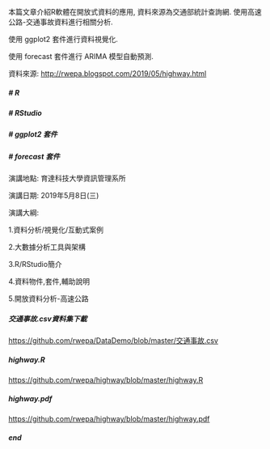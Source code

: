 本篇文章介紹R軟體在開放式資料的應用, 資料來源為交通部統計查詢網. 使用高速公路-交通事故資料進行相關分析.

使用 ggplot2 套件進行資料視覺化.

使用 forecast 套件進行 ARIMA 模型自動預測.

資料來源: http://rwepa.blogspot.com/2019/05/highway.html

##### # R
##### # RStudio
##### # ggplot2 套件
##### # forecast 套件

演講地點: 育達科技大學資訊管理系所

演講日期: 2019年5月8日(三)

演講大綱:

1.資料分析/視覺化/互動式案例

2.大數據分析工具與架構

3.R/RStudio簡介

4.資料物件,套件,輔助說明

5.開放資料分析-高速公路

##### 交通事故.csv資料集下載
https://github.com/rwepa/DataDemo/blob/master/交通事故.csv

##### highway.R
https://github.com/rwepa/highway/blob/master/highway.R

##### highway.pdf
https://github.com/rwepa/highway/blob/master/highway.pdf

##### end
